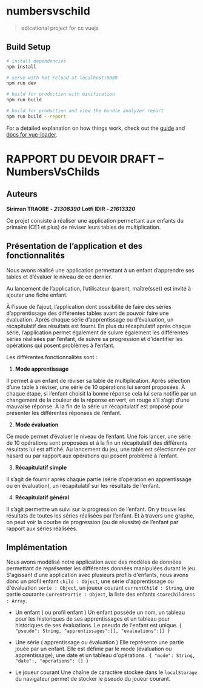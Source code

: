 # numbersvschild

> edicational project for cc vuejs 

## Build Setup

``` bash
# install dependencies
npm install

# serve with hot reload at localhost:8080
npm run dev

# build for production with minification
npm run build

# build for production and view the bundle analyzer report
npm run build --report
```

For a detailed explanation on how things work, check out the [guide](http://vuejs-templates.github.io/webpack/) and [docs for vue-loader](http://vuejs.github.io/vue-loader).


# RAPPORT DU DEVOIR DRAFT – NumbersVsChilds

## Auteurs

**Siriman 	TRAORE   -	*21308390***
**Lotfi 	IDIR	-	*21613320***

Ce projet consiste à réaliser une application permettant aux enfants du primaire (CE1 et plus) de réviser leurs tables de multiplication.

## Présentation de l’application et des fonctionnalités
Nous avons réalisé une application permettant à un enfant d’apprendre ses tables et d’évaluer le niveau de ce dernier. 

Au lancement de l’application, l’utilisateur (parent, maître(sse)) est invité à ajouter une fiche enfant.

À l’issue de l’ajout, l’application dont possibilité de faire des séries d’apprentissage des différentes tables avant de pouvoir faire une évaluation. Après chaque série d’apprentissage ou d’évaluation, un récapitulatif des résultats est fourni. En plus du récapitulatif après chaque série, l’application permet également de suivre également les différentes séries réalisées par l’enfant, de suivre sa progression et d’identifier les opérations qui posent problèmes à l’enfant.

Les différentes fonctionnalités sont :

 1. **Mode apprentissage**
 
Il permet à un enfant de réviser sa table de multiplication. Après sélection d’une table à réviser, une série de 10 opérations lui seront proposées. À chaque étape, si l’enfant choisit la bonne réponse cela lui sera notifié par un changement de la couleur de la réponse en vert, en rouge s’il s’agit d’une mauvaise réponse. À la fin de la série un récapitulatif est proposé pour présenter les différentes réponses de l’enfant.

2.  **Mode évaluation**

Ce mode permet d’évaluer le niveau de l’enfant. Une fois lancer, une série de 10 opérations sont proposées et à la fin un récapitulatif des différents résultats lui est affiché. Au lancement du jeu, une table est sélectionnée par hasard ou par rapport aux opérations qui posent problème à l’enfant.

3. **Récapitulatif simple**

Il s’agit de fournir après chaque partie (série d’opération en apprentissage ou en évaluation), un récapitulatif sur les résultats de l’enfant.

4. **Récapitulatif général**

Il s’agit permettre un suivi sur la progression de l’enfant. On y trouve les résultats de toutes les séries réalisées par l’enfant. Et à travers une graphe, on peut voir la courbe de progression (ou de réussite) de l’enfant par rapport aux séries réalisées.

## Implémentation

Nous avons modélisé notre application avec des modèles de données permettant de représenter les différentes données manipulées durant le jeu. S'agissant d'une application avec plusieurs profils d'enfants, nous avons donc un profil enfant `child : Object`,  une série d'apprentissage ou d'évaluation `serie : Object`, un joueur courant `currentChild : String`, une partie courante `CurrentPartie : Object`,  la liste des enfants `storeChildrens : Array`.   

 - Un enfant ( ou profil enfant )
Un enfant possède un nom, un tableau pour les historiques de ses apprentissages et un tableau pour historiques de ses évaluations. Le pseudo de l'enfant est unique.
 `{
        "pseudo": String, "apprentissages":[], "evaluations":[]
  }
`

 - Une série ( apprentissage ou évaluation )
Elle représente une partie jouée par un enfant. Elle est définie par le mode (évaluation ou apprentissage), une date et un tableau  d'opérations .
`{
        "mode": String, "date":, "operations": []
 }
`

 - Le joueur courant
 Une chaîne de caractère stockée dans le `localStorage` du navigateur permet de stocker le pseudo du joueur courant. 


